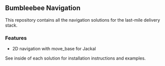 ## Bumbleebee Navigation

This repository contains all the navigation solutions for the last-mile delivery stack.

### Features

* 2D navigation with move_base for Jackal

See inside of each solution for installation instructions and examples.
